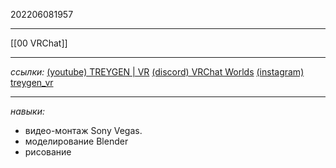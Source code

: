 202206081957
***
[[00 VRChat]]
***
*ссылки:*
[(youtube) TREYGEN | VR](https://www.youtube.com/channel/UCyBnQy0poFj314hQcnBHR_Q)
[(discord) VRChat Worlds](https://discord.gg/tfWNht9cuY)
[(instagram) treygen_vr](https://www.instagram.com/treygen_vr/)
***
*навыки:*
- видео-монтаж Sony Vegas.
- моделирование Blender
- рисование
